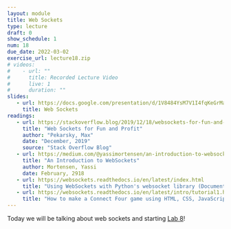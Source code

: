```yaml
---
layout: module
title: Web Sockets
type: lecture
draft: 0
show_schedule: 1
num: 18
due_date: 2022-03-02
exercise_url: lecture18.zip
# videos: 
#    - url: ""
#      title: Recorded Lecture Video
#      live: 1
#      duration: ""
slides:
   - url: https://docs.google.com/presentation/d/1V8484YsM7V1I4fqKeGrMaq6e24GpraTiXYJSvMDk1Mc/edit?usp=sharing
     title: Web Sockets
readings:
   - url: https://stackoverflow.blog/2019/12/18/websockets-for-fun-and-profit/
     title: "Web Sockets for Fun and Profit"
     author: "Pekarsky, Max"
     date: "December, 2019"
     source: "Stack Overflow Blog"
   - url: https://medium.com/@yassimortensen/an-introduction-to-websockets-10b131182559
     title: "An Introduction to WebSockets"
     author: Mortensen, Yassi 
     date: February, 2918
   - url: https://websockets.readthedocs.io/en/latest/index.html
     title: "Using WebSockets with Python's websocket library (Documentation)"
   - url: https://websockets.readthedocs.io/en/latest/intro/tutorial1.html
     title: "How to make a Connect Four game using HTML, CSS, JavaScript, and the websockets Python library"
---
```



Today we will be talking about web sockets and starting [Lab 8](../assignments/lab08)!